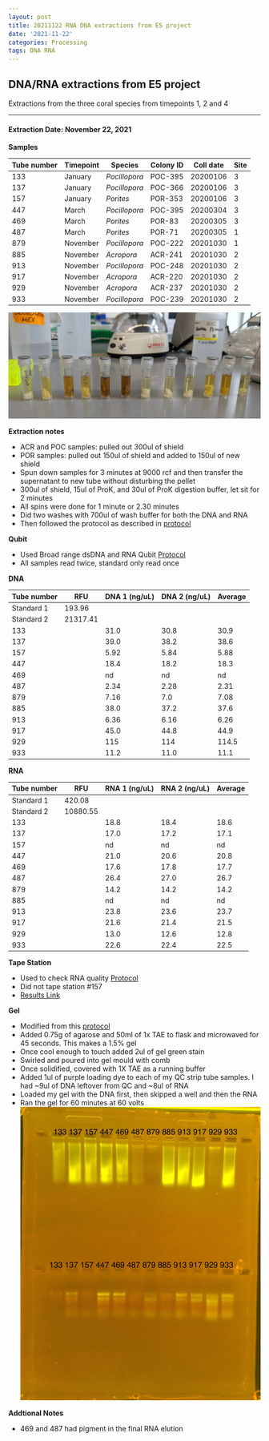 ```yaml
---
layout: post
title: 20211122 RNA DNA extractions from E5 project
date: '2021-11-22'
categories: Processing
tags: DNA RNA
---
```


## DNA/RNA extractions from E5 project

Extractions from the three coral species from timepoints 1, 2 and 4

---

#### Extraction Date: November 22, 2021 

**Samples**

| Tube number 	| Timepoint	   	| Species	    | Colony ID 	| Coll date		| Site       	|
|-------------	|------------	|-------------	|-------------	|-------------	|-------------	|
| 133		 	| January	 	| *Pocillopora*	| POC-395      	| 20200106   	| 3				|
| 137			| January	 	| *Pocillopora*	| POC-366	    | 20200106		| 3				|
| 157		 	| January	  	| *Porites*		| POR-353    	| 20200106  	| 3				|
| 447		 	| March		 	| *Pocillopora*	| POC-395    	| 20200304   	| 3				|
| 469			| March 		| *Porites*		| POR-83	    | 20200305		| 3				|
| 487		 	| March	  		| *Porites*		| POR-71    	| 20200305  	| 1				|
| 879		 	| November		| *Pocillopora*	| POC-222     	| 20201030   	| 1				|
| 885			| November	 	| *Acropora*	| ACR-241	    | 20201030		| 2				|
| 913		 	| November		| *Pocillopora*	| POC-248    	| 20201030  	| 2				|
| 917		 	| November	 	| *Acropora*	| ACR-220	   	| 20201030   	| 2				|
| 929			| November	 	| *Acropora*	| ACR-237	    | 20201030		| 2				|
| 933		 	| November	  	| *Pocillopora*	| POC-239    	| 20201030  	| 2				|


![20211122_samples.jpg](https://github.com/Kterpis/Putnam_Lab_Notebook/blob/master/images/samples/20211122_samples.jpg?raw=true)


**Extraction notes**
 - ACR and POC samples: pulled out 300ul of shield
 - POR samples: pulled out 150ul of shield and added to 150ul of new shield 
 - Spun down samples for 3 minutes at 9000 rcf and then transfer the supernatant to new tube without disturbing the pellet
 - 300ul of shield, 15ul of ProK, and 30ul of ProK digestion buffer, let sit for 2 minutes
 - All spins were done for 1 minute or 2.30 minutes
 - Did two washes with 700ul of wash buffer for both the DNA and RNA
 - Then followed the protocol as described in [protocol](https://github.com/emmastrand/EmmaStrand_Notebook/blob/master/_posts/2019-05-31-Zymo-Duet-RNA-DNA-Extraction-Protocol.md)


**Qubit**
 - Used Broad range dsDNA and RNA Qubit [Protocol](https://meschedl.github.io/MESPutnam_Open_Lab_Notebook/Qubit-Protocol/)
 - All samples read twice, standard only read once
 
**DNA**

| Tube number 	| RFU		   	| DNA 1 (ng/uL) | DNA 2 (ng/uL) | Average     	|
|-------------	|------------	|-------------	|-------------	|-------------	|
| Standard 1  	| 193.96	 	| 		      	| 		      	|	         	|
| Standard 2 	| 21317.41	 	| 		    	| 		    	| 	        	|
| 133			|		     	| 31.0	     	| 30.8	     	| 30.9        	|
| 137		 	| 			   	| 39.0	  	    | 38.2       	| 38.6			|
| 157		  	|		     	| 5.92 	      	| 5.84        	| 5.88	       	|
| 447		 	| 			   	| 18.4        	| 18.2        	| 18.3    		|
| 469		  	|		     	| nd	      	| nd         	| nd        	|
| 487		 	| 			   	| 2.34      	| 2.28	      	| 2.31       	|
| 879		  	|		     	| 7.16       	| 7.0        	| 7.08       	|
| 885		 	| 			   	| 38.0       	| 37.2         	| 37.6      	|
| 913		  	|		     	| 6.36  	    | 6.16         	| 6.26        	|
| 917		 	| 			   	| 45.0        	| 44.8        	| 44.9        	|
| 929		  	|		     	| 115	      	| 114	      	| 114.5	       	|
| 933		 	| 			   	| 11.2       	| 11.0         	| 11.1       	|


**RNA**


| Tube number 	| RFU		   	| RNA 1 (ng/uL) | RNA 2 (ng/uL) | Average     	|
|-------------	|------------	|-------------	|-------------	|-------------	|
| Standard 1  	| 420.08	 	| 		      	| 		      	|	         	|
| Standard 2 	| 10880.55	 	| 		    	| 		    	| 	        	|
| 133			|		     	| 18.8	     	| 18.4	     	| 18.6        	|
| 137		 	| 			   	| 17.0	  	    | 17.2       	| 17.1			|
| 157		  	|		     	| nd 	      	| nd        	| nd	       	|
| 447		 	| 			   	| 21.0        	| 20.6        	| 20.8     		|
| 469		  	|		     	| 17.6      	| 17.8         	| 17.7        	|
| 487		 	| 			   	| 26.4      	| 27.0	      	| 26.7       	|
| 879		  	|		     	| 14.2       	| 14.2        	| 14.2       	|
| 885		 	| 			   	| nd	       	| nd         	| nd	      	|
| 913		  	|		     	| 23.8  	    | 23.6         	| 23.7        	|
| 917		 	| 			   	| 21.6        	| 21.4        	| 21.5        	|
| 929		  	|		     	| 13.0	      	| 12.6	      	| 12.8	       	|
| 933		 	| 			   	| 22.6       	| 22.4         	| 22.5       	|




**Tape Station**
 - Used to check RNA quality [Protocol](https://meschedl.github.io/MESPutnam_Open_Lab_Notebook/RNA-TapeStation-Protocol/)
 - Did not tape station #157
 - [Results Link](https://github.com/Kterpis/Putnam_Lab_Notebook/blob/ff30669e0e924ddea8a5d13a8cac8f140dc8bc54/images/tape_station/2021-11-22%20-%2013.45.58.pdf)

**Gel**
 - Modified from this [protocol](https://meschedl.github.io/MESPutnam_Open_Lab_Notebook/Gel-Protocol/)
 - Added 0.75g of agarose and 50ml of 1x TAE to flask and microwaved for 45 seconds. This makes a 1.5% gel
 - Once cool enough to touch added 2ul of gel green stain
 - Swirled and poured into gel mould with comb
 - Once solidified, covered with 1X TAE as a running buffer
 - Added 1ul of purple loading dye to each of my QC strip tube samples. I had ~9ul of DNA leftover from QC and ~8ul of RNA
 - Loaded my gel with the DNA first, then skipped a well and then the RNA
 - Ran the gel for 60 minutes at 60 volts
 ![20211122_gel.jpg](https://github.com/Kterpis/Putnam_Lab_Notebook/blob/master/images/gels/20211122_gel.jpg?raw=true)
 
 **Addtional Notes**
  - 469 and 487 had pigment in the final RNA elution
